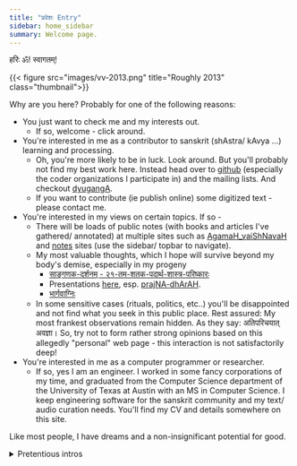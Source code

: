 ```yaml
---
title: "प्रवेशः Entry"
sidebar: home_sidebar
summary: Welcome page.
---
```


हरिः ॐ! स्वागतम्!

{{< figure src="images/vv-2013.png" title="Roughly 2013" class="thumbnail">}}

Why are you here? Probably for one of the following reasons:

- You just want to check me and my interests out.
  - If so, welcome - click around.
- You're interested in me as a contributor to sanskrit (shAstra/ kAvya ...) learning and processing.
  - Oh, you're more likely to be in luck. Look around. But you'll probably not find my best work here. Instead head over to [github](https://github.com/vvasuki) (especially the coder organizations I participate in) and the mailing lists. And checkout [dyugangA](https://sanskrit.github.io/groups/dyuganga/).
  - If you want to contribute (ie publish online) some digitized text - please contact me.
- You're interested in my views on certain topics. If so -
  - There will be loads of public notes (with books and articles I've gathered/ annotated) at multiple sites such as [AgamaH_vaiShNavaH](AgamaH_vaiShNavaH/) and [notes](notes/) sites (use the sidebar/ topbar to navigate).
  - My most valuable thoughts, which I hope will survive beyond my body's demise, especially in my progeny 
    - [साङ्गणक-दर्शनम् - २१-तम-शतक-पदार्थ-शास्त्र-परिष्कारः](/AgamaH/AryaH/hinduism/branches/sAngaNakaH/vaishvAsam/)
    - Presentations [here](/kriyA-nishchayaH/meta-ritual/presentations/), esp. [prajNA-dhArAH](/kriyA-nishchayaH/meta-ritual/presentations/praJNA-dhArAH_saMskRtaM).
    - [भार्गवाग्निः](/kAvyam/laxyam/padyam/vishvAsaH/saMyamaH/bhArgava-mantraH)
  - In some sensitive cases (rituals, politics, etc..) you'll be disappointed and not find what you seek in this public place. Rest assured: My most frankest observations remain hidden. As they say: अतिपरिचयात् अवज्ञा। So, try not to form rather strong opinions based on this allegedly "personal" web page - this interaction is not satisfactorily deep!
- You're interested in me as a computer programmer or researcher.
  - If so, yes I am an engineer. I worked in some fancy corporations of my time, and graduated from the Computer Science department of the University of Texas at Austin with an MS in Computer Science. I keep engineering software for the sanskrit community and my text/ audio curation needs. You'll find my CV and details somewhere on this site.

Like most people, I have dreams and a non-insignificant potential for good. 

<details><summary>Pretentious intros</summary>

Some pretentious intros I originally wrote for myself in the third person for some lectures:

विश्वासो वासुकिपुत्रो जामदग्न्यो
भगवत्कैङ्कर्यैकरसिको गृहस्थाश्रमोचितैः पञ्चमहायज्ञैर् यथाशास्त्रं यथाशक्ति च सोल्लासं भारतवर्षे कर्णाटेषु कल्याणपुर्यां वर्तमानः,  
भगवत्प्रीत्यर्थं स्वाधीत्यै स्वापत्यादिशिक्षणानुकूल्याय च  
द्युगङ्गाख्येन प्राचीनग्रन्थोद्धारप्रकाशनोद्यमं https://sanskrit.github.io/groups/dyuganga/ इत्यत्र दृश्यमानं चालयन्  
यथासम्भवं सज्जनसहकारं भगवदनुमतं काङ्क्षते।  
सम्प्रदायाद्यभिनिवेशं विना प्रमाणपरतन्त्रतया शास्त्रकाव्याद्यनुसन्धाने विशिष्टा रुचिः।  
ततो विस्तारो ऽत्र - https://vishvasa.github.io/ ।

Vishvāsa, son of Vāsuki, is a practicing Hindu, a lover of both hard rationality and tender aesthetic sensitivity. He is content following the three life-values (puruṣartha-s), cognizant of his gratitude towards the deva-s, sages, his ancestors, society and nature at large. He spends much of his free time learning, propagating and adding to saṃskṛta shāstra-s and kāvya-s - especially see https://sanskrit.github.io/groups/dyuganga/. He also follows and occassionally debates on a wide variety of issues affecting the Hindu ethos and humanity in general. He speaks Saṃskṛtam, Kannaḍa, Hindī, Hebbār Tamiḷ and English - in roughly that order of preference. Originally from southern Karnāṭaka, his body is borne by the ??? area. He was a professional computer programmer, and has sampled academic research - and occasionally utilizes those skills for his projects. Other interests include snowboarding, music, films, hiking, web surfing etc.. He organizes some of his thoughts at [vishvAsa.github.io](http://vishvAsa.github.io) and welcomes comments and criticism.
</details>
